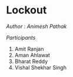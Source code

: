 
# Lockout

*Author : Animesh Pathak*

*Participants*
1. Amit Ranjan
2. Aman Ahlawat
3. Bharat Reddy
4. Vishal Shekhar Singh


